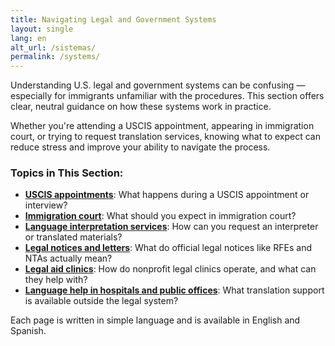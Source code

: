 ```yaml
---
title: Navigating Legal and Government Systems
layout: single
lang: en
alt_url: /sistemas/
permalink: /systems/
---
```


Understanding U.S. legal and government systems can be confusing — especially for immigrants unfamiliar with the procedures. This section offers clear, neutral guidance on how these systems work in practice.

Whether you're attending a USCIS appointment, appearing in immigration court, or trying to request translation services, knowing what to expect can reduce stress and improve your ability to navigate the process.

### Topics in This Section:

- [**USCIS appointments**](/systems/uscis-appointment/): What happens during a USCIS appointment or interview?
- [**Immigration court**](/systems/immigration-court/): What should you expect in immigration court?
- [**Language interpretation services**](/systems/language-access/): How can you request an interpreter or translated materials?
- [**Legal notices and letters**](/systems/understanding-notices/): What do official legal notices like RFEs and NTAs actually mean?
- [**Legal aid clinics**](/systems/legal-clinic-help/): How do nonprofit legal clinics operate, and what can they help with?
- [**Language help in hospitals and public offices**](/systems/language-support-in-hospitals/): What translation support is available outside the legal system?

Each page is written in simple language and is available in English and Spanish.